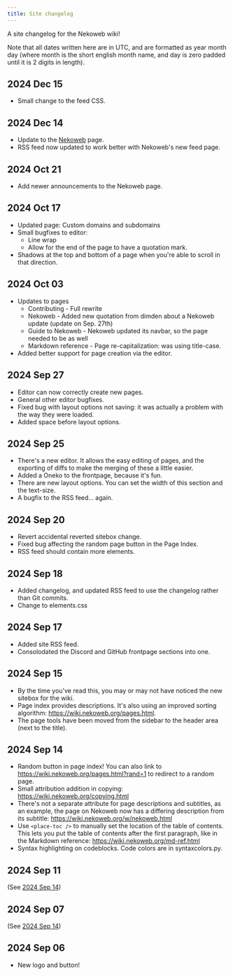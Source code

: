 ```yaml
---
title: Site changelog
---
```

A site changelog for the Nekoweb wiki!

Note that all dates written here are in UTC, and are formatted as year month day (where month is the short english month name, and day is zero padded until it is 2 digits in length).

<place-toc/>

## 2024 Dec 15

* Small change to the feed CSS.

## 2024 Dec 14

* Update to the [Nekoweb](/w/nekoweb.html) page.
* RSS feed now updated to work better with Nekoweb's new feed page.

## 2024 Oct 21

* Add newer announcements to the Nekoweb page.

## 2024 Oct 17

* Updated page: Custom domains and subdomains
* Small bugfixes to editor:
  * Line wrap
  * Allow for the end of the page to have a quotation mark.
* Shadows at the top and bottom of a page when you're able to scroll in that direction.

## 2024 Oct 03

* Updates to pages
  * Contributing - Full rewrite
  * Nekoweb - Added new quotation from dimden about a Nekoweb update (update on Sep. 27th)
  * Guide to Nekoweb - Nekoweb updated its navbar, so the page needed to be as well
  * Markdown reference - Page re-capitalization: was using title-case.
* Added better support for page creation via the editor.

## 2024 Sep 27

* Editor can now correctly create new pages.
* General other editor bugfixes.
* Fixed bug with layout options not saving: it was actually a problem with the way they were loaded.
* Added space before layout options.

## 2024 Sep 25

* There's a new editor. It allows the easy editing of pages, and the exporting of diffs to make the merging of these a little easier.
* Added a Oneko to the frontpage, because it's fun.
* There are new layout options. You can set the width of this section and the text-size.
* A bugfix to the RSS feed... again.

## 2024 Sep 20

* Revert accidental reverted sitebox change.
* Fixed bug affecting the random page button in the Page Index.
* RSS feed should contain more elements.

## 2024 Sep 18

* Added changelog, and updated RSS feed to use the changelog rather than Git commits.
* Change to elements.css

## 2024 Sep 17

* Added site RSS feed.
* Consolodated the Discord and GitHub frontpage sections into one.

## 2024 Sep 15

* By the time you've read this, you may or may not have noticed the new sitebox for the wiki.
* Page index provides descriptions. It's also using an improved sorting algorithm: https://wiki.nekoweb.org/pages.html.
* The page tools have been moved from the sidebar to the header area (next to the title).

## 2024 Sep 14

* Random button in page index! You can also link to https://wiki.nekoweb.org/pages.html?rand=1 to redirect to a random page.
* Small attribution addition in copying: https://wiki.nekoweb.org/copying.html
* There's not a separate attribute for page descriptions and subtitles, as an example, the page on Nekoweb now has a differing description from its subtitle: https://wiki.nekoweb.org/w/nekoweb.html
* Use <code>&lt;place-toc /&gt;</code> to manually set the location of the table of contents. This lets you put the table of contents after the first paragraph, like in the Markdown reference: https://wiki.nekoweb.org/md-ref.html
* Syntax highlighting on codeblocks. Code colors are in syntaxcolors.py.

## 2024 Sep 11

(See [2024 Sep 14](#2024-sep-14))

## 2024 Sep 07

(See [2024 Sep 14](#2024-sep-14))

## 2024 Sep 06

* New logo and button!
